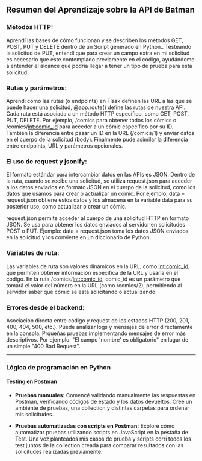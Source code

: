 ## Resumen del Aprendizaje sobre la API de Batman


### Métodos HTTP:
Aprendí las bases de cómo funcionan y se describen los métodos GET, POST, PUT y DELETE dentro de un Script generado en Python.. Testeando la solicitud de PUT, entendí que para crear un campo extra en mi solicitud es necesario que este contemplado previamente en el código, ayudándome a entender el alcance que podría llegar a tener un tipo de prueba para esta solicitud. 

### Rutas y parámetros: 
Aprendí como las rutas (o endpoints) en Flask definen las URL a las que se puede hacer una solicitud, 
@app.route() define las rutas de nuestra API. Cada ruta está asociada a un método HTTP específico, como GET, POST, PUT, DELETE.
Por ejemplo, /comics para obtener todos los cómics o /comics/<int:comic_id> para acceder a un cómic específico por su ID. También la diferencia entre pasar un ID en la URL (/comics/1) y enviar datos en el cuerpo de la solicitud (body). Finalmente pude asimilar la diferencia entre endpoints, URL y parámetros opcionales.

### El uso de request y jsonify: 
El formato estándar para intercambiar datos en las APIs es JSON.
Dentro de la ruta, cuando se recibe una solicitud, se utiliza request.json para acceder a los datos enviados en formato JSON en el cuerpo de la solicitud, como los datos que usamos para crear o actualizar un cómic.
Por ejemplo, data = request.json obtiene estos datos y los almacena en la variable data para su posterior uso, como actualizar o crear un cómic.

request.json permite acceder al cuerpo de una solicitud HTTP en formato JSON. Se usa para obtener los datos enviados al servidor en solicitudes POST o PUT.
Ejemplo: data = request.json toma los datos JSON enviados en la solicitud y los convierte en un diccionario de Python.

### Variables de ruta:
Las variables de ruta son valores dinámicos en la URL, como <int:comic_id>, que permiten obtener información específica de la URL y usarla en el código.
En la ruta /comics/<int:comic_id>, comic_id es un parámetro que tomará el valor del número en la URL (como /comics/2), permitiendo al servidor saber qué cómic se está solicitando o actualizando.

### Errores desde el backend: 
Asociación directa entre código y request de los estados HTTP (200, 201, 400, 404, 500, etc.).
Puede analizar logs y mensajes de error directamente en la consola.
Prqueñas pruebas implementando mensajes de error más descriptivos. Por ejemplo: "El campo 'nombre' es obligatorio" en lugar de un simple "400 Bad Request".

---

### Lógica de programación en Python 


#### Testing en Postman 

- **Pruebas manuales:** Comencé validando manualmente las respuestas en Postman, verificando códigos de estado y los datos devueltos. Cree un ambiente de pruebas, una collection y distintas carpetas para ordenar mis solicitudes. 

- **Pruebas automatizadas con scripts en Postman:** Exploré cómo automatizar pruebas utilizando scripts en JavaScript en la pestaña de Test. Una vez planteados mis casos de prueba y scripts corrí todos los test juntos de la collection creada para comparar resultados con las solicitudes realizadas previamente. 

